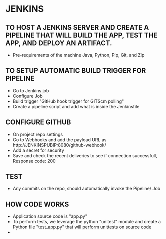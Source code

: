# JENKINS

## TO HOST A JENKINS SERVER AND CREATE A PIPELINE THAT WILL BUILD THE APP, TEST THE APP, AND DEPLOY AN ARTIFACT.
- Pre-requirements of the machine Java, Python, Pip, Git, and Zip 

## TO SETUP AUTOMATIC BUILD TRIGGER FOR PIPELINE
- Go to Jenkins job 
- Configure Job
- Build trigger "GitHub hook trigger for GITScm polling"
- Create a pipeline script and add what is inside the Jenkinsfile

## CONFIGURE GITHUB
- On project repo settings
- Go to Webhooks and add the payload URL as http://JENKINSPUBIP:8080/github-webhook/
- Add a secret for security
- Save and check the recent deliveries to see if connection successfull, Response code: 200

## TEST
- Any commits on the repo, should automatically invoke the Pipeline/ Job

## HOW CODE WORKS
- Application source code is "app.py"
- To perform tests, we leverage the python "unitest" module and create a Python file "test_app.py" that will perform unittests on source code
- 